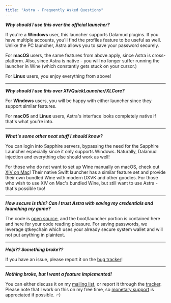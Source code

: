```yaml
---
title: "Astra - Frequently Asked Questions"
---
```


***Why should I use this over the official launcher?***

If you're a **Windows** user, this launcher supports Dalamud plugins. If you have multiple accounts, you'll find the profiles feature to be useful as well. Unlike the PC launcher, Astra allows you to save your password securely.

For **macOS** users, the same features from above apply, since Astra is cross-platform. Also, since Astra is native - you will no longer suffer running the launcher in Wine (which constantly gets stuck on your cursor.)

For **Linux** users, you enjoy everything from above!

---

***Why should I use this over XIVQuickLauncher/XLCore?***

For **Windows** users, you will be happy with either launcher since they support similar features.

For **macOS** and **Linux** users, Astra's interface looks completely native if that's what you're into.

---

***What's some other neat stuff I should know?***

You can login into Sapphire servers, bypassing the need for the Sapphire Launcher especially
since it only supports Windows. Naturally, Dalamud injection and everything else should work as well!

For those who do not want to set up Wine manually on macOS, check out [XIV on Mac](https://www.xivmac.com/)! Their native Swift launcher has a similar feature set and provide their own bundled Wine with modern DXVK and other goodies. For those who wish to use XIV on Mac's bundled Wine, but still want to use Astra - that's possible too!

---

***How secure is this? Can I trust Astra with saving my credentials and launching my game?***

The code is [open source](https://git.sr.ht/~redstrate/astra), and the boot/launcher portion is contained here and here for your code reading pleasure. For saving passwords, we leverage qtkeychain which uses your already secure system wallet and will not put anything in plaintext.

---

***Help?? Something broke??***

If you have an issue, please report it on the [bug tracker](https://todo.sr.ht/~redstrate/astra)!

---

***Nothing broke, but I want a feature implemented!***

You can either discuss it on my [mailing list](https://lists.sr.ht/~redstrate/public-inbox), or report it through the [tracker](https://todo.sr.ht/~redstrate/astra). Please note that I work on this on my free time, so [monetary support](https://redstrate.com/fund) is appreciated if possible. :-)
